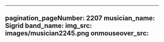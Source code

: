 ------
pagination_pageNumber: 2207
musician_name: Sigrid
band_name: 
img_src: images/musician2245.png
onmouseover_src: 
------